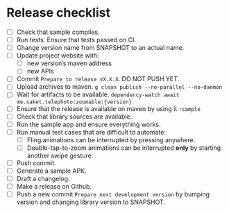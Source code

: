 # Release checklist

- [ ] Check that sample compiles.
- [ ] Run tests. Ensure that tests passed on CI.
- [ ] Change version name from SNAPSHOT to an actual name.
- [ ] Update project website with:
    - [ ] new version’s maven address
    - [ ] new APIs
- [ ] Commit `Prepare to release vX.X.X`. DO NOT PUSH YET.
- [ ] Upload archives to maven.
  `g clean publish --no-parallel --no-daemon`
- [ ] Wait for artifacts to be available.
  `dependency-watch await me.saket.telephoto:zoomable:{version}`
- [ ] Ensure that the release is available on maven by using it `:sample`
- [ ] Check that library sources are available.
- [ ] Run the sample app and ensure everything works. 
- [ ] Run manual test cases that are difficult to automate:
  - [ ] Fling animations can be interrupted by pressing anywhere.
  - [ ] Double-tap-to-zoom animations can be interrupted **only** by starting another swipe gesture. 
- [ ] Push commit.
- [ ] Generate a sample APK.
- [ ] Draft a changelog.
- [ ] Make a release on Github.
- [ ] Push a new commit `Prepare next development version` by bumping version and changing library version to SNAPSHOT.
